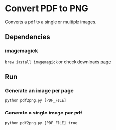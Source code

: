 # Convert PDF to PNG

Converts a pdf to a single or multiple images.

## Dependencies

### imagemagick
`brew install imagemagick` or check downloads [page](https://imagemagick.org/script/download.php)

## Run

### Generate an image per page
`python pdf2png.py [PDF_FILE]`

### Generate a single image per pdf
`python pdf2png.py [PDF_FILE] true`
